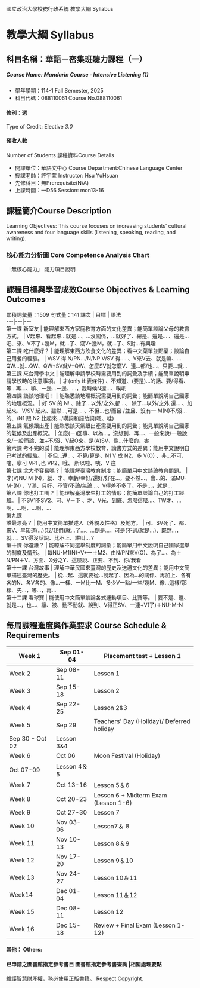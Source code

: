 國立政治大學校務行政系統 教學大綱 Syllabus
# 教學大綱 Syllabus
##  科目名稱：華語－密集班聽力課程（一）
#####  Course Name: Mandarin Course - Intensive Listening (1)
  * 學年學期：114-1 Fall Semester, 2025 
  * 科目代碼：088110061 Course No.088110061
#### 修別：選
Type of Credit: Elective 
_3.0_
#### 預收人數
Number of Students
課程資料Course Details
  * 開課單位：華語文中心 Course Department:Chinese Language Center 
  * 授課老師：許宇萱 Instructor: Hsu YuHsuan 
  * 先修科目：無Prerequisite(N/A)
  * 上課時間：一D56 Session: mon13-16
##  課程簡介Course Description
Learning Objectives:
This course focuses on increasing students’ cultural awareness and four language skills (listening, speaking, reading, and writing). 
###  核心能力分析圖 Core Competence Analysis Chart
「無核心能力」 
能力項目說明
##  課程目標與學習成效Course Objectives & Learning Outcomes 
累積詞彙量：1509 
句式量：141
課次 |  目標 |  語法  
---|---|---  
第一課 新室友 |  能理解東西方家庭教育方面的文化差異；能簡單談論父母的教育方式。 |  V起來、看起來…就是…、…沒關係，…就好了、總是、還是… 、還是…吧、來、V不了+幾M，就…了、沒V+幾M，就…了、S對…有興趣  
第二課 吃什麼好？ |  能理解東西方飲食文化的差異；看中文菜單並點菜；談論自己用餐的經驗。 |  V/SV 得 N/PN.../N/NP V/SV 得.... 、V來V去、就是嘛、…QW…就…QW、QW+SV就V+QW、怎麼SV就怎麼V、連…都/也…、只要…就…  
第三課 來台灣學中文 |  能理解申請學校時需要用到的詞彙及手續；能簡單說明申請學校時的注意事項。 |  才(only if:表條件) 、不知道、(要是)…的話、要/得看、等…再…、嘛、ㄧ邊…ㄧ邊、…，我時候N還…、唉喲  
第四課 談談地理吧！ |  能熟悉談地理概況需要用到的詞彙；能簡單說明自己國家的地理概況。 |  好 SV 的 N! 、除了...以外/之外,都...、 除了...以外/之外,還... 、加起來、V/SV 起來、雖然...,可是... 、不但...也/而且 /並且、沒有一 M(N)不/沒...的、/N1 跟 N2 比起來.../嘆詞和語助詞(嗯、哇)  
第五課 氣候跟出產 |  能熟悉談天氣跟出產需要用到的詞彙；能見單說明自己國家的氣候及出產概況。 |  怎麼(ㄧ)回事、以為…，沒想到、再…、一般來說/一般說來/一般而論、並+不/沒、V起O來、是(A)SV、像…什麼的、害  
第六課 考不完的試 |  能理解東西方學校教育、讀書方式的差異；能用中文說明自己考試的經驗。 |  不但...還.. 、不算/算是、N1 V 成 N2、多 V(O) 、非...不可、嘍、寧可 VP1 ,也 VP2、哦、 所以啦、咦、V 往  
第七課 念大學容易嗎？ |  能理解臺灣教育制度；能簡單用中文談論教育問題。 |  才(V)NU M (N)，就、才、幸虧/幸好/還好/好在…，要不然…、會…的、滿MU-M-(N) 、V滿、只好、不管/不論/無論…、V得差不多了、不是…，就是…  
第八課 你也打工嗎？ |  能理解臺灣學生打工的情形；能簡單談論自己的打工經驗。 |  不SV1不SV2、可、Vㄧ下 、才、V光、到底、怎麼這麼…、TW才、…啊，…啊，…啊，…  
第九課  
誰最漂亮？ |  能用中文簡單描述人（外貌及性格）及地方。 |  可、SV死了、都、來V、早知道(…)(我/我們)就…了…、…倒是…，可是(不過/就是…)、既然…，就…、SV得沒話說、比不上、誰叫…？  
第十課 你選誰？ |  能瞭解不同選舉制度的詞彙；能簡單用中文說明自己國家選舉的制度及情形。 |  每NU-M1(N)+V+一＋M2、由N/PN來V(O)、為了…、為＋N/PN＋V、方面、X分之Y、這麼說、正要、不到、你/我看  
第十一課 台灣故事 |  理解中華民國來臺灣的歷史及送禮文化的差異；能用中文簡單描述臺灣的歷史。 |  從…起、這就要從…說起了、因為…的關係、再加上、各有各的N、各V各的、像…一樣、一M比一M、多少V一點/一些/幾M、像…這樣/那樣、先…，等…，再…  
第十二課 看球賽 |  能使用中文簡單談論各式運動項目、比賽等。 |  要不是、還、就是…，也…、讓、被、動不動就、說到、V得正SV、一連+V(了)＋NU-M-N  
##  每周課程進度與作業要求 Course Schedule & Requirements
Week 1 |  Sep 01-04 |  Placement test + Lesson 1  
---|---|---  
Week 2 |  Sep 08-11 |  Lesson 1  
Week 3 |  Sep 15-18 |  Lesson 2  
Week 4 |  Sep 22-25 |  Lesson 2&3  
Week 5 |  Sep 29 |  Teachers' Day (Holiday)/ Deferred holiday  
Sep 30 - Oct 02 |  Lesson 3&4  
Week 6 |  Oct 06 |  Moon Festival (Holiday)  
Oct 07-09 |  Lesson 4＆5  
Week 7 |  Oct 13-16 |  Lesson 5＆6  
Week 8 |  Oct 20-23 |  Lesson 6 + Midterm Exam (Lesson 1-6)  
Week 9 |  Oct 27-30 |  Lesson 7  
Week 10 |  Nov 03-06 |  Lesson7＆ 8  
Week 11 |  Nov 10-13 |  Lesson 8＆9  
Week 12 |  Nov 17-20 |  Lesson 9＆10  
Week 13 |  Nov 24-27 |  Lesson 10＆11  
Week14 |  Dec 01-04 |  Lesson 11＆12  
Week 15 |  Dec 08-11 |  Lesson 12  
Week 16 |  Dec 15-18 |  Review + Final Exam (Lesson 1-12)  
####  其他： Others:
####  已申請之圖書館指定參考書目  圖書館指定參考書查詢 |相關處理要點
維護智慧財產權，務必使用正版書籍。 Respect Copyright.